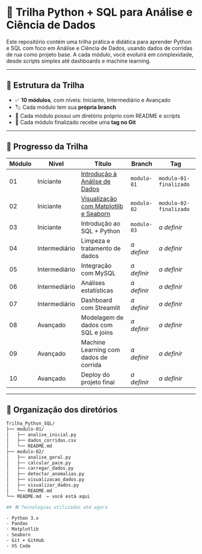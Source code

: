# 🧠 Trilha Python + SQL para Análise e Ciência de Dados

Este repositório contém uma trilha prática e didática para aprender Python e SQL com foco em Análise e Ciência de Dados, usando dados de corridas de rua como projeto base. A cada módulo, você evoluirá em complexidade, desde scripts simples até dashboards e machine learning.

---

## 📌 Estrutura da Trilha

- ✅ **10 módulos**, com níveis: Iniciante, Intermediário e Avançado
- 🏷️ Cada módulo tem sua **própria branch**
- 📁 Cada módulo possui um diretório próprio com README e scripts
- 🔖 Cada módulo finalizado recebe uma **tag no Git**

---

## 🚧 Progresso da Trilha

| Módulo | Nível       | Título                                       | Branch                          | Tag                    |
|--------|-------------|----------------------------------------------|----------------------------------|-------------------------|
| 01     | Iniciante   | [Introdução à Análise de Dados](modulo-01)             | `modulo-01`                     | `modulo-01-finalizado`  |
| 02     | Iniciante   | [Visualização com Matplotlib e Seaborn](modulo-02)     | `modulo-02`                     | `modulo-02-finalizado`  |
| 03     | Iniciante   | Introdução ao SQL + Python                             | `modulo-03`                     | _a definir_             |
| 04     | Intermediário | Limpeza e tratamento de dados                        | _a definir_                     | _a definir_             |
| 05     | Intermediário | Integração com MySQL                                 | _a definir_                     | _a definir_             |
| 06     | Intermediário | Análises estatísticas                                | _a definir_                     | _a definir_             |
| 07     | Intermediário | Dashboard com Streamlit                              | _a definir_                     | _a definir_             |
| 08     | Avançado    | Modelagem de dados com SQL e joins                     | _a definir_                     | _a definir_             |
| 09     | Avançado    | Machine Learning com dados de corrida                  | _a definir_                     | _a definir_             |
| 10     | Avançado    | Deploy do projeto final                                | _a definir_                     | _a definir_             |

---

## 🧩 Organização dos diretórios

```bash
Trilha_Python_SQL/
├── modulo-01/
│   ├── analise_inicial.py
│   ├── dados_corridas.csv
│   └── README.md
├── modulo-02/
│   ├── analise_geral.py
│   ├── calcular_pace.py
│   ├── carregar_dados.py
│   ├── detectar_anomalias.py
│   ├── visualizacao_dados.py
│   ├── visualizar_dados.py
│   └── README.md
└── README.md  ← você está aqui

## 🛠️ Tecnologias utilizadas até agora

- Python 3.x
- Pandas
- Matplotlib
- Seaborn
- Git + GitHub
- VS Code